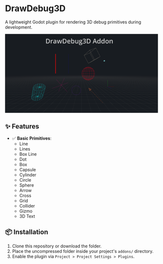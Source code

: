 # DrawDebug3D

A lightweight Godot plugin for rendering 3D debug primitives during development.

![DrawDebug3D Preview](preview.png)

## ✨ Features

- ✅ **Basic Primitives**:
  - Line
  - Lines
  - Box Line
  - Dot
  - Box
  - Capsule
  - Cylinder
  - Circle
  - Sphere
  - Arrow
  - Cross
  - Grid
  - Collider
  - Gizmo
  - 3D Text

## 📦 Installation

1. Clone this repository or download the folder.
2. Place the uncompressed folder inside your project's `addons/` directory.
3. Enable the plugin via `Project > Project Settings > Plugins`.
